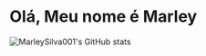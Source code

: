 # Olá, Meu nome é Marley

![MarleySilva001's GitHub stats](https://github-readme-stats.vercel.app/api?username=MarleySilva001&show_icons=true&theme=radical)

